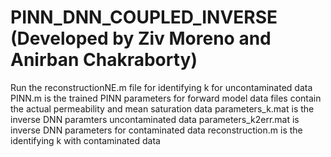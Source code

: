 # PINN_DNN_COUPLED_INVERSE (Developed by Ziv Moreno and Anirban Chakraborty)
Run the reconstructionNE.m file for identifying k for uncontaminated data
PINN.m is the trained PINN parameters for forward model
data files contain the actual permeability and mean saturation data
parameters_k.mat is the inverse DNN paramters uncontaminated data
parameters_k2err.mat is inverse DNN parameters for contaminated data
reconstruction.m is the identifying k with contaminated data
